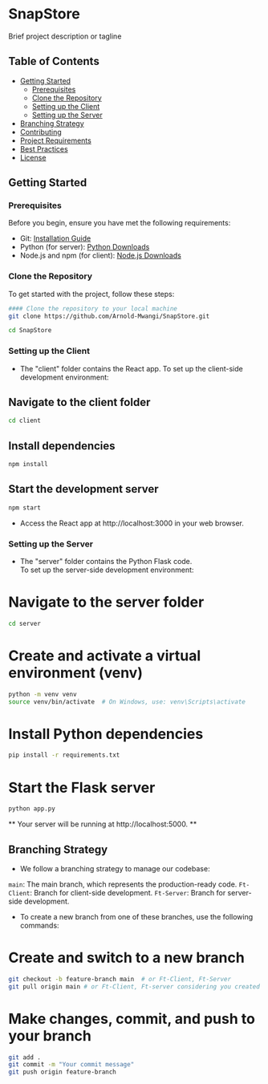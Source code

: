 # SnapStore
Brief project description or tagline

## Table of Contents
- [Getting Started](#getting-started)
  - [Prerequisites](#prerequisites)
  - [Clone the Repository](#clone-the-repository)
  - [Setting up the Client](#setting-up-the-client)
  - [Setting up the Server](#setting-up-the-server)
- [Branching Strategy](#branching-strategy)
- [Contributing](#contributing)
- [Project Requirements](#project-requirements)
- [Best Practices](#best-practices)
- [License](#license)

## Getting Started

### Prerequisites
Before you begin, ensure you have met the following requirements:
- Git: [Installation Guide](https://git-scm.com/book/en/v2/Getting-Started-Installing-Git)
- Python (for server): [Python Downloads](https://www.python.org/downloads/)
- Node.js and npm (for client): [Node.js Downloads](https://nodejs.org/en/download/)

### Clone the Repository
To get started with the project, follow these steps:

```bash
#### Clone the repository to your local machine
git clone https://github.com/Arnold-Mwangi/SnapStore.git
```

```bash
cd SnapStore
```
### Setting up the Client
- The "client" folder contains the React app. To set up the client-side development environment:

## Navigate to the client folder
```bash
cd client
```

## Install dependencies
```bash
npm install
```

## Start the development server
```bash
npm start
```
- Access the React app at http://localhost:3000 in your web browser.

### Setting up the Server
- The "server" folder contains the Python Flask code. \
To set up the server-side development environment:

# Navigate to the server folder
```bash
cd server
```

# Create and activate a virtual environment (venv)
```bash
python -m venv venv
source venv/bin/activate  # On Windows, use: venv\Scripts\activate
```

# Install Python dependencies
```bash
pip install -r requirements.txt
```

# Start the Flask server
```bash
python app.py
```
** Your server will be running at http://localhost:5000. **

## Branching Strategy
- We follow a branching strategy to manage our codebase:

`main`: The main branch, which represents the production-ready code.
`Ft-Client`: Branch for client-side development.
`Ft-Server`: Branch for server-side development.
- To create a new branch from one of these branches, use the following commands:

# Create and switch to a new branch
```bash
git checkout -b feature-branch main  # or Ft-Client, Ft-Server
git pull origin main # or Ft-Client, Ft-server considering you created a new branch fom it.

```

# Make changes, commit, and push to your branch
```bash
git add .
git commit -m "Your commit message"
git push origin feature-branch
```
